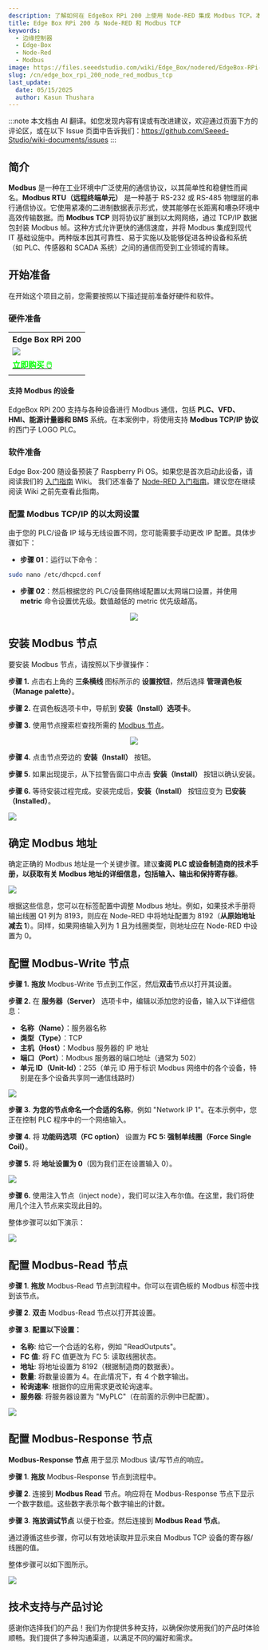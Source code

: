 ```yaml
---
description: 了解如何在 EdgeBox RPi 200 上使用 Node-RED 集成 Modbus TCP。本指南涵盖硬件设置、Modbus 设备配置以及创建 Node-RED 流以实现高效的工业自动化和监控。
title: Edge Box RPi 200 与 Node-RED 和 Modbus TCP
keywords:
  - 边缘控制器
  - Edge-Box
  - Node-Red
  - Modbus
image: https://files.seeedstudio.com/wiki/Edge_Box/nodered/EdgeBox-RPi-200-font.jpg
slug: /cn/edge_box_rpi_200_node_red_modbus_tcp
last_update:
  date: 05/15/2025
  author: Kasun Thushara
---
```

:::note
本文档由 AI 翻译。如您发现内容有误或有改进建议，欢迎通过页面下方的评论区，或在以下 Issue 页面中告诉我们：https://github.com/Seeed-Studio/wiki-documents/issues
:::

## 简介

**Modbus** 是一种在工业环境中广泛使用的通信协议，以其简单性和稳健性而闻名。**Modbus RTU（远程终端单元）** 是一种基于 RS-232 或 RS-485 物理层的串行通信协议。它使用紧凑的二进制数据表示形式，使其能够在长距离和嘈杂环境中高效传输数据。而 **Modbus TCP** 则将协议扩展到以太网网络，通过 TCP/IP 数据包封装 Modbus 帧。这种方式允许更快的通信速度，并将 Modbus 集成到现代 IT 基础设施中。两种版本因其可靠性、易于实施以及能够促进各种设备和系统（如 PLC、传感器和 SCADA 系统）之间的通信而受到工业领域的青睐。

## 开始准备

在开始这个项目之前，您需要按照以下描述提前准备好硬件和软件。

### 硬件准备

<div class="table-center">
	<table class="table-nobg">
    <tr class="table-trnobg">
      <th class="table-trnobg">Edge Box RPi 200</th>
		</tr>
    <tr class="table-trnobg"></tr>
		<tr class="table-trnobg">
			<td class="table-trnobg"><div style={{textAlign:'center'}}><img src="https://media-cdn.seeedstudio.com/media/catalog/product/cache/bb49d3ec4ee05b6f018e93f896b8a25d/1/-/1-102991599_edgebox-rpi-200-first.jpg" style={{width:300, height:'auto'}}/></div></td>
		</tr>
    <tr class="table-trnobg"></tr>
		<tr class="table-trnobg">
			<td class="table-trnobg"><div class="get_one_now_container" style={{textAlign: 'center'}}><a class="get_one_now_item" href="https://www.seeedstudio.com/EdgeBox-RPi-200-CM4104016-p-5486.html">
              <strong><span><font color={'FFFFFF'} size={"4"}> 立即购买 🖱️</font></span></strong>
          </a></div></td>
        </tr>
    </table>
    </div>

#### 支持 Modbus 的设备

EdgeBox RPi 200 支持与各种设备进行 Modbus 通信，包括 **PLC、VFD、HMI、能源计量器和 BMS** 系统。在本案例中，将使用支持 **Modbus TCP/IP 协议** 的西门子 LOGO PLC。

### 软件准备

Edge Box-200 随设备预装了 Raspberry Pi OS。如果您是首次启动此设备，请阅读我们的 [入门指南](https://wiki.seeedstudio.com/Edge_Box_introduction/) Wiki。
我们还准备了 [Node-RED 入门指南](https://wiki.seeedstudio.com/Edge-Box-Getting-Started-with-Node-Red/)。建议您在继续阅读 Wiki 之前先查看此指南。

### 配置 Modbus TCP/IP 的以太网设置

由于您的 PLC/设备 IP 域与无线设置不同，您可能需要手动更改 IP 配置。具体步骤如下：

- **步骤 01**：运行以下命令：

```sh
sudo nano /etc/dhcpcd.conf
```

- **步骤 02**：然后根据您的 PLC/设备网络域配置以太网端口设置，并使用 **metric** 命令设置优先级。数值越低的 metric 优先级越高。

<center><img width={600} src="https://files.seeedstudio.com/wiki/Edge_Box/nodered/ipconfig.PNG" /></center>

## 安装 Modbus 节点

要安装 Modbus 节点，请按照以下步骤操作：

**步骤 1.** 点击右上角的 **三条横线** 图标所示的 **设置按钮**，然后选择 **管理调色板（Manage palette）**。

**步骤 2.** 在调色板选项卡中，导航到 **安装（Install）选项卡**。

**步骤 3.** 使用节点搜索栏查找所需的 [Modbus 节点](https://flows.nodered.org/node/node-red-contrib-modbus)。

<center><img width={600} src="https://files.seeedstudio.com/wiki/Edge_Box/nodered/pallet.PNG" /></center>

**步骤 4.** 点击节点旁边的 **安装（Install）** 按钮。

**步骤 5.** 如果出现提示，从下拉警告窗口中点击 **安装（Install）** 按钮以确认安装。

**步骤 6.** 等待安装过程完成。安装完成后，**安装（Install）** 按钮应变为 **已安装（Installed）**。

<div style={{textAlign:'center'}}><img src="https://files.seeedstudio.com/wiki/Edge_Box/nodered/nodered-edgebox1.gif" style={{width:800, height:'auto'}}/></div>

## 确定 Modbus 地址

确定正确的 Modbus 地址是一个关键步骤。建议**查阅 PLC 或设备制造商的技术手册，以获取有关 Modbus 地址的详细信息，包括输入、输出和保持寄存器**。

<div style={{textAlign:'center'}}><img src="https://files.seeedstudio.com/wiki/Edge_Box/nodered/modbus.PNG" style={{width:600, height:'auto'}}/></div>

根据这些信息，您可以在标签配置中调整 Modbus 地址。例如，如果技术手册将输出线圈 Q1 列为 8193，则应在 Node-RED 中将地址配置为 8192（**从原始地址减去 1**）。同样，如果网络输入列为 1 且为线圈类型，则地址应在 Node-RED 中设置为 0。

## 配置 Modbus-Write 节点

**步骤 1.** **拖放** Modbus-Write 节点到工作区，然后**双击**节点以打开其设置。

**步骤 2.** 在 **服务器（Server）** 选项卡中，编辑以添加您的设备，输入以下详细信息：

   - **名称（Name）**：服务器名称
   - **类型（Type）**：TCP
   - **主机（Host）**：Modbus 服务器的 IP 地址
   - **端口（Port）**：Modbus 服务器的端口地址（通常为 502）
   - **单元 ID（Unit-Id）**：255（单元 ID 用于标识 Modbus 网络中的各个设备，特别是在多个设备共享同一通信线路时）

<div style={{textAlign:'center'}}><img src="https://files.seeedstudio.com/wiki/Edge_Box/nodered/server.PNG" style={{width:600, height:'auto'}}/></div>

**步骤 3.** **为您的节点命名一个合适的名称**，例如 "Network IP 1"。在本示例中，您正在控制 PLC 程序中的一个网络输入。

**步骤 4.** 将 **功能码选项（FC option）** 设置为 **FC 5: 强制单线圈（Force Single Coil）**。

**步骤 5.** 将 **地址设置为 0**（因为我们正在设置输入 0）。

<div style={{textAlign:'center'}}><img src="https://files.seeedstudio.com/wiki/Edge_Box/nodered/networkip1.PNG" style={{width:600, height:'auto'}}/></div>

**步骤 6.** 使用注入节点（inject node），我们可以注入布尔值。在这里，我们将使用几个注入节点来实现此目的。

整体步骤可以如下演示：

<div style={{textAlign:'center'}}><img src="https://files.seeedstudio.com/wiki/Edge_Box/nodered/modbus-write.gif" style={{width:800, height:'auto'}}/></div>

## 配置 Modbus-Read 节点

**步骤 1**. **拖放** Modbus-Read 节点到流程中。你可以在调色板的 Modbus 标签中找到该节点。

**步骤 2**. **双击** Modbus-Read 节点以打开其设置。

**步骤 3**. **配置以下设置：**

   - **名称**: 给它一个合适的名称，例如 "ReadOutputs"。
   - **FC 值**: 将 FC 值更改为 FC 5: 读取线圈状态。
   - **地址**: 将地址设置为 8192（根据制造商的数据表）。
   - **数量**: 将数量设置为 4。在此情况下，有 4 个数字输出。
   - **轮询速率**: 根据你的应用需求更改轮询速率。
   - **服务器**: 将服务器设置为 "MyPLC"（在前面的示例中已配置）。

<div style={{textAlign:'center'}}><img src="https://files.seeedstudio.com/wiki/Edge_Box/nodered/modbusread.PNG" style={{width:600, height:'auto'}}/></div> 

## 配置 Modbus-Response 节点

**Modbus-Response 节点** 用于显示 Modbus 读/写节点的响应。

**步骤 1**. **拖放** Modbus-Response 节点到流程中。

**步骤 2**. 连接到 **Modbus Read** 节点。响应将在 Modbus-Response 节点下显示一个数字数组。这些数字表示每个数字输出的计数。

**步骤 3**. **拖放调试节点** 以便于检查。然后连接到 **Modbus Read 节点**。

通过遵循这些步骤，你可以有效地读取并显示来自 Modbus TCP 设备的寄存器/线圈的值。

整体步骤可以如下图所示。

<div style={{textAlign:'center'}}><img src="https://files.seeedstudio.com/wiki/Edge_Box/nodered/modbus-read.gif" style={{width:800, height:'auto'}}/></div> 

## 技术支持与产品讨论

感谢你选择我们的产品！我们为你提供多种支持，以确保你使用我们的产品时体验顺畅。我们提供了多种沟通渠道，以满足不同的偏好和需求。

<div class="button_tech_support_container">
<a href="https://forum.seeedstudio.com/" class="button_forum"></a> 
<a href="https://www.seeedstudio.com/contacts" class="button_email"></a>
</div>

<div class="button_tech_support_container">
<a href="https://discord.gg/eWkprNDMU7" class="button_discord"></a> 
<a href="https://github.com/Seeed-Studio/wiki-documents/discussions/69" class="button_discussion"></a>
</div>
